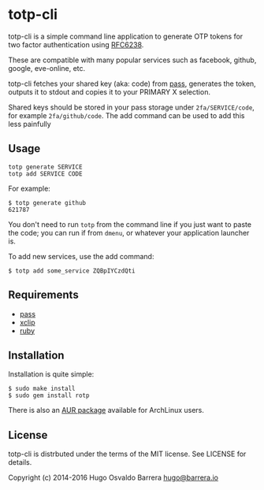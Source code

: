totp-cli
========

totp-cli is a simple command line application to generate OTP tokens for two
factor authentication using [RFC6238](http://tools.ietf.org/html/rfc6238).  

These are compatible with many popular services such as facebook, github,
google, eve-online, etc.

totp-cli fetches your shared key (aka: code) from [pass][pass], generates the
token, outputs it to stdout and copies it to your PRIMARY X selection.

Shared keys should be stored in your pass storage under `2fa/SERVICE/code`,
for example `2fa/github/code`. The add command can be used to add this less
painfully

[pass]: http://www.passwordstore.org/

Usage
-----

    totp generate SERVICE
    totp add SERVICE CODE

For example:

    $ totp generate github
    621787

You don't need to run `totp` from the command line if you just want to paste
the code; you can run if from `dmenu`, or whatever your application launcher
is.

To add new services, use the add command:

    $ totp add some_service ZQBpIYCzdQti

Requirements
------------

 * [pass](http://www.passwordstore.org/)
 * [xclip](http://sourceforge.net/projects/xclip)
 * [ruby](https://www.ruby-lang.org/)


Installation
------------

Installation is quite simple:

    $ sudo make install
    $ sudo gem install rotp

There is also an [AUR package][aur-package] available for ArchLinux users.

[aur-package]: https://aur.archlinux.org/packages/totp-cli/

License
-------

totp-cli is distrbuted under the terms of the MIT license. See LICENSE for
details.

Copyright (c) 2014-2016 Hugo Osvaldo Barrera <hugo@barrera.io>
